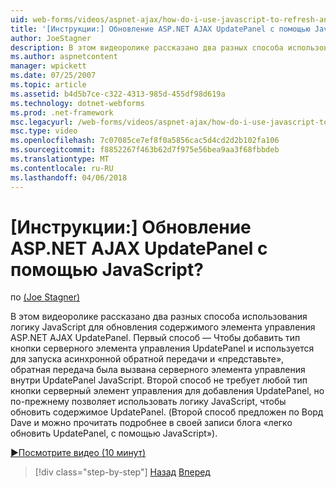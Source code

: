 ```yaml
---
uid: web-forms/videos/aspnet-ajax/how-do-i-use-javascript-to-refresh-an-aspnet-ajax-updatepanel
title: '[Инструкции:] Обновление ASP.NET AJAX UpdatePanel с помощью JavaScript? | Документы Майкрософт'
author: JoeStagner
description: В этом видеоролике рассказано два разных способа использования логику JavaScript для обновления содержимого элемента управления ASP.NET AJAX UpdatePanel. Первый способ — добавление...
ms.author: aspnetcontent
manager: wpickett
ms.date: 07/25/2007
ms.topic: article
ms.assetid: b4d5b7ce-c322-4313-985d-455df98d619a
ms.technology: dotnet-webforms
ms.prod: .net-framework
msc.legacyurl: /web-forms/videos/aspnet-ajax/how-do-i-use-javascript-to-refresh-an-aspnet-ajax-updatepanel
msc.type: video
ms.openlocfilehash: 7c07085ce7ef8f0a5856cac5d4cd2d2b102fa106
ms.sourcegitcommit: f8852267f463b62d7f975e56bea9aa3f68fbbdeb
ms.translationtype: MT
ms.contentlocale: ru-RU
ms.lasthandoff: 04/06/2018
---
```

<a name="how-do-i-use-javascript-to-refresh-an-aspnet-ajax-updatepanel"></a>[Инструкции:] Обновление ASP.NET AJAX UpdatePanel с помощью JavaScript?
====================
по [(Joe Stagner)](https://github.com/JoeStagner)

В этом видеоролике рассказано два разных способа использования логику JavaScript для обновления содержимого элемента управления ASP.NET AJAX UpdatePanel. Первый способ — Чтобы добавить тип кнопки серверного элемента управления UpdatePanel и используется для запуска асинхронной обратной передачи и «представьте», обратная передача была вызвана серверного элемента управления внутри UpdatePanel JavaScript. Второй способ не требует любой тип кнопки серверный элемент управления для добавления UpdatePanel, но по-прежнему позволяет использовать логику JavaScript, чтобы обновить содержимое UpdatePanel. (Второй способ предложен по Ворд Dave и можно прочитать подробнее в своей записи блога «легко обновить UpdatePanel, с помощью JavaScript»).

[&#9654;Посмотрите видео (10 минут)](https://channel9.msdn.com/Blogs/ASP-NET-Site-Videos/how-do-i-use-javascript-to-refresh-an-aspnet-ajax-updatepanel)

> [!div class="step-by-step"]
> [Назад](how-do-i-build-a-custom-aspnet-ajax-server-control.md)
> [Вперед](how-do-i-determine-whether-an-asynchronous-postback-has-occurred.md)
